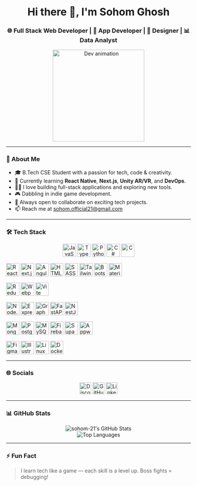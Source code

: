 <h1 align="center">Hi there 👋, I'm Sohom Ghosh</h1>
<h3 align="center">🌐 Full Stack Web Developer | 📱 App Developer | 🎨 Designer | 📊 Data Analyst</h3>

<p align="center">
  <img src="https://user-images.githubusercontent.com/18350557/176309783-0785949b-9127-417c-8b55-ab5a4333674e.gif" width="250" alt="Dev animation" />
</p>

---

### 🧠 About Me

- 🎓 B.Tech CSE Student with a passion for tech, code & creativity.
- 🚀 Currently learning **React Native**, **Next.js**, **Unity AR/VR**, and **DevOps**.
- 👨‍💻 I love building full-stack applications and exploring new tools.
- 🎮 Dabbling in indie game development.
- 🤝 Always open to collaborate on exciting tech projects.
- 📫 Reach me at [sohom.official21@gmail.com](mailto:sohom.official21@gmail.com)

---

### 🛠️ Tech Stack

<p align="center">
  <!-- Programming Languages -->
  <a href="https://developer.mozilla.org/en-US/docs/Web/JavaScript"><img src="https://raw.githubusercontent.com/danielcranney/readme-generator/main/public/icons/skills/javascript-colored.svg" width="36" alt="JavaScript" /></a>
  <a href="https://www.typescriptlang.org/"><img src="https://raw.githubusercontent.com/danielcranney/readme-generator/main/public/icons/skills/typescript-colored.svg" width="36" alt="TypeScript" /></a>
  <a href="https://www.python.org/"><img src="https://raw.githubusercontent.com/danielcranney/readme-generator/main/public/icons/skills/python-colored.svg" width="36" alt="Python" /></a>
  <a href="https://docs.microsoft.com/en-us/dotnet/csharp/"><img src="https://raw.githubusercontent.com/danielcranney/readme-generator/main/public/icons/skills/csharp-colored.svg" width="36" alt="C#" /></a>
  <a href="https://docs.microsoft.com/en-us/cpp/"><img src="https://raw.githubusercontent.com/danielcranney/readme-generator/main/public/icons/skills/c-colored.svg" width="36" alt="C" /></a>

  <!-- Frontend -->
  <a href="https://reactjs.org/"><img src="https://raw.githubusercontent.com/danielcranney/readme-generator/main/public/icons/skills/react-colored.svg" width="36" alt="React" /></a>
  <a href="https://nextjs.org/"><img src="https://raw.githubusercontent.com/danielcranney/readme-generator/main/public/icons/skills/nextjs-colored-dark.svg" width="36" alt="Next.js" /></a>
  <a href="https://angular.io/"><img src="https://raw.githubusercontent.com/danielcranney/readme-generator/main/public/icons/skills/angularjs-colored.svg" width="36" alt="Angular" /></a>
  <a href="https://developer.mozilla.org/en-US/docs/Glossary/HTML5"><img src="https://raw.githubusercontent.com/danielcranney/readme-generator/main/public/icons/skills/html5-colored.svg" width="36" alt="HTML5" /></a>
  <a href="https://sass-lang.com/"><img src="https://raw.githubusercontent.com/danielcranney/readme-generator/main/public/icons/skills/sass-colored.svg" width="36" alt="SASS" /></a>
  <a href="https://tailwindcss.com/"><img src="https://raw.githubusercontent.com/danielcranney/readme-generator/main/public/icons/skills/tailwindcss-colored.svg" width="36" alt="TailwindCSS" /></a>
  <a href="https://getbootstrap.com/"><img src="https://raw.githubusercontent.com/danielcranney/readme-generator/main/public/icons/skills/bootstrap-colored.svg" width="36" alt="Bootstrap" /></a>
  <a href="https://mui.com/"><img src="https://raw.githubusercontent.com/danielcranney/readme-generator/main/public/icons/skills/materialui-colored.svg" width="36" alt="Material UI" /></a>

  <!-- State & Build Tools -->
  <a href="https://redux.js.org/"><img src="https://raw.githubusercontent.com/danielcranney/readme-generator/main/public/icons/skills/redux-colored.svg" width="36" alt="Redux" /></a>
  <a href="https://webpack.js.org/"><img src="https://raw.githubusercontent.com/danielcranney/readme-generator/main/public/icons/skills/webpack-colored.svg" width="36" alt="Webpack" /></a>
  <a href="https://vitejs.dev/"><img src="https://raw.githubusercontent.com/danielcranney/readme-generator/main/public/icons/skills/vite-colored.svg" width="36" alt="Vite" /></a>

  <!-- Backend & Frameworks -->
  <a href="https://nodejs.org/"><img src="https://raw.githubusercontent.com/danielcranney/readme-generator/main/public/icons/skills/nodejs-colored.svg" width="36" alt="Node.js" /></a>
  <a href="https://expressjs.com/"><img src="https://raw.githubusercontent.com/danielcranney/readme-generator/main/public/icons/skills/express-colored-dark.svg" width="36" alt="Express" /></a>
  <a href="https://graphql.org/"><img src="https://raw.githubusercontent.com/danielcranney/readme-generator/main/public/icons/skills/graphql-colored.svg" width="36" alt="GraphQL" /></a>
  <a href="https://fastapi.tiangolo.com/"><img src="https://raw.githubusercontent.com/danielcranney/readme-generator/main/public/icons/skills/fastapi-colored.svg" width="36" alt="FastAPI" /></a>
  <a href="https://docs.nestjs.com/"><img src="https://raw.githubusercontent.com/danielcranney/readme-generator/main/public/icons/skills/nestjs-colored.svg" width="36" alt="NestJS" /></a>

  <!-- Databases -->
  <a href="https://www.mongodb.com/"><img src="https://raw.githubusercontent.com/danielcranney/readme-generator/main/public/icons/skills/mongodb-colored.svg" width="36" alt="MongoDB" /></a>
  <a href="https://www.postgresql.org/"><img src="https://raw.githubusercontent.com/danielcranney/readme-generator/main/public/icons/skills/postgresql-colored.svg" width="36" alt="PostgreSQL" /></a>
  <a href="https://www.mysql.com/"><img src="https://raw.githubusercontent.com/danielcranney/readme-generator/main/public/icons/skills/mysql-colored.svg" width="36" alt="MySQL" /></a>
  <a href="https://firebase.google.com/"><img src="https://raw.githubusercontent.com/danielcranney/readme-generator/main/public/icons/skills/firebase-colored.svg" width="36" alt="Firebase" /></a>
  <a href="https://supabase.io/"><img src="https://raw.githubusercontent.com/danielcranney/readme-generator/main/public/icons/skills/supabase-colored.svg" width="36" alt="Supabase" /></a>
  <a href="https://appwrite.io/"><img src="https://raw.githubusercontent.com/danielcranney/readme-generator/main/public/icons/skills/appwrite-colored-dark.svg" width="36" alt="Appwrite" /></a>

  <!-- Design & Dev Tools -->
  <a href="https://www.figma.com/"><img src="https://raw.githubusercontent.com/danielcranney/readme-generator/main/public/icons/skills/figma-colored.svg" width="36" alt="Figma" /></a>
  <a href="https://www.adobe.com/products/illustrator.html"><img src="https://raw.githubusercontent.com/danielcranney/readme-generator/main/public/icons/skills/illustrator-colored-dark.svg" width="36" alt="Illustrator" /></a>
  <a href="https://www.linux.org"><img src="https://raw.githubusercontent.com/danielcranney/readme-generator/main/public/icons/skills/linux-colored.svg" width="36" alt="Linux" /></a>
  <a href="https://www.docker.com/"><img src="https://raw.githubusercontent.com/danielcranney/readme-generator/main/public/icons/skills/docker-colored.svg" width="36" alt="Docker" /></a>
</p>

---

### 🌐 Socials

<p align="center">
  <a href="https://discord.com/users/nerdygeek_21"><img src="https://raw.githubusercontent.com/danielcranney/readme-generator/main/public/icons/socials/discord.svg" width="32" alt="Discord" /></a>
  <a href="https://github.com/sohom-21"><img src="https://raw.githubusercontent.com/danielcranney/readme-generator/main/public/icons/socials/github.svg" width="32" alt="GitHub" /></a>
  <a href="https://linkedin.com/in/sohom-ghosh-3894b130a"><img src="https://raw.githubusercontent.com/danielcranney/readme-generator/main/public/icons/socials/linkedin.svg" width="32" alt="LinkedIn" /></a>
</p>

---

### 📊 GitHub Stats

<p align="center">
  <img src="https://github-readme-stats.vercel.app/api?username=sohom-21&show_icons=true&theme=radical&hide_border=true" alt="sohom-21's GitHub Stats" />
  <br />
  <img src="https://github-readme-stats.vercel.app/api/top-langs/?username=sohom-21&layout=compact&theme=radical&hide_border=true" alt="Top Languages" />
</p>

---

### ⚡ Fun Fact

> I learn tech like a game — each skill is a level up. Boss fights = debugging!
